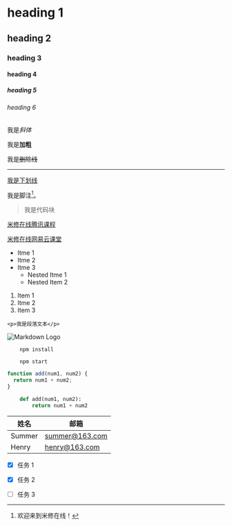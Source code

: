 <!-- headings -->

# heading 1

## heading 2

### heading 3

#### heading 4

##### heading 5

###### heading 6

<!-- 斜体 -->

我是*斜体*

<!-- 粗体 -->

我是**加粗**

<!-- 删除线 -->

我是~~删除线~~

<!-- 分割线 -->

---

<!-- 下划线 -->

<u>我是下划线</u>

<!-- 脚注：对文本补充说明 -->
<!-- 脚注 id 必须唯一，
无论脚注 id 如何起名，显示时一律标为数字，并且按出现顺序排列 -->

我是脚注[^1]。

[^1]: 欢迎来到米修在线！

<!-- 转义\ -->

<!-- 区块 -->

> 我是代码块

<!-- 链接 -->

[米修在线腾讯课程](https://imissu.ke.qq.com/#category=-1&tab=1)

[米修在线网易云课堂](http://study.163.com/u/masterwu)

<!-- 无需列表 -->

- Itme 1
- Itme 2
- Itme 3
  - Nested Itme 1
  - Nested Item 2

<!-- 有序列表 -->

1. Item 1
2. Itme 2
3. Item 3

<!-- 内联代码块 -->

`<p>我是段落文本</p>`

<!-- 图片 -->

![Markdown Logo](https://markdown-here.com/img/icon256.png)

<!-- Github Markdown -->

<!-- 代码块  -->

```
    npm install

    npm start
```

```Javascript
function add(num1, num2) {
  return num1 + num2;
}
```

```Python
    def add(num1, num2):
        return num1 + num2
```

<!-- 表格 -->

| 姓名   | 邮箱           |
| ------ | -------------- |
| Summer | summer@163.com |
| Henry  | henry@163.com  |

<!-- 任务清单 -->

- [x] 任务 1

- [x] 任务 2

- [ ] 任务 3
